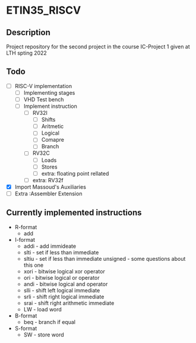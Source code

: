# ETIN35_RISCV

## Description

Project repository for the second project in the course IC-Project 1 given at LTH spting 2022

## Todo

- [ ] RISC-V implementation
  - [ ] Implementing stages
  - [ ] VHD Test bench
  - [ ] Implement instruction
    - [ ] RV32I
      - [ ] Shifts
      - [ ] Aritmetic
      - [ ] Logical
      - [ ] Comapre
      - [ ] Branch
    - [ ] RV32C
      - [ ] Loads
      - [ ] Stores
      - [ ] extra: floating point rellated
    - [ ] extra: RV32f
- [x] Import Massoud's Auxiliaries
- [ ] Extra :Assembler Extension

## Currently implemented instructions

- R-format
	- add
- I-format
	- addi - add immideate
	- slti - set if less than immediate
	- sltiu - set if less than immediate unsigned - some questions about this one
	- xori - bitwise logical xor operator
	- ori - bitwise logical or operator
	- andi - bitwise logical and operator
	- slli - shift left logical immediate
	- srli - shift right logical immediate
	- srai - shift right arithmetic immediate
	- LW - load word
- B-format
	- beq - branch if equal
- S-format
	- SW - store word
